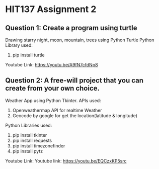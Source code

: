 # HIT137 Assignment 2

## Question 1: Create a program using turtle
Drawing starry night, moon, mountain, trees using Python Turtle
Python Library used:
1. pip install turtle

Youtube Link: https://youtu.be/A9fN7cfdNp8


## Question 2: A free-will project that you can create from your own choice.
Weather App using Python Tkinter.
APIs used:
1. Openweathermap API for realtime Weather 
2. Geocode by google for get the location(latitude & longitude) 

Python Libraries used:
1. pip install tkinter
2. pip install requests
3. pip install timezonefinder 
4. pip install pytz

Youtube Link: Youtube link: https://youtu.be/EQCzxKP5src
